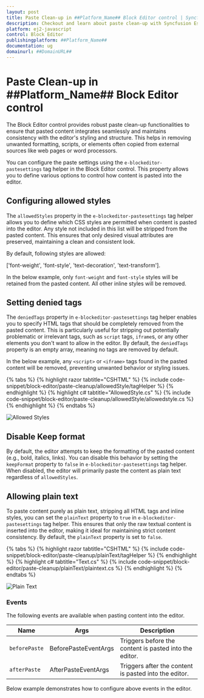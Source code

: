 ```yaml
---
layout: post
title: Paste Clean-up in ##Platform_Name## Block Editor control | Syncfusion
description: Checkout and learn about paste clean-up with Syncfusion Essential ##Platform_Name## BlockEditor control, its elements, and more details.
platform: ej2-javascript
control: Block Editor
publishingplatform: ##Platform_Name##
documentation: ug
domainurl: ##DomainURL##
---
```


# Paste Clean-up in ##Platform_Name## Block Editor control

The Block Editor control provides robust paste clean-up functionalities to ensure that pasted content integrates seamlessly and maintains consistency with the editor's styling and structure. This helps in removing unwanted formatting, scripts, or elements often copied from external sources like web pages or word processors.

You can configure the paste settings using the `e-blockeditor-pastesettings` tag helper in the Block Editor control. This property allows you to define various options to control how content is pasted into the editor.

## Configuring allowed styles

The `allowedStyles` property in the `e-blockeditor-pastesettings` tag helper allows you to define which CSS styles are permitted when content is pasted into the editor. Any style not included in this list will be stripped from the pasted content. This ensures that only desired visual attributes are preserved, maintaining a clean and consistent look.

By default, following styles are allowed:

['font-weight', 'font-style', 'text-decoration', 'text-transform'].

In the below example, only `font-weight` and `font-style` styles will be retained from the pasted content. All other inline styles will be removed.

## Setting denied tags

The `deniedTags` property in `e-blockeditor-pastesettings` tag helper enables you to specify HTML tags that should be completely removed from the pasted content. This is particularly useful for stripping out potentially problematic or irrelevant tags, such as `script` tags, `iframe`s, or any other elements you don't want to allow in the editor. By default, the `deniedTags` property is an empty array, meaning no tags are removed by default.

In the below example, any `<script>` or `<iframe>` tags found in the pasted content will be removed, preventing unwanted behavior or styling issues.

{% tabs %}
{% highlight razor tabtitle="CSHTML" %}
{% include code-snippet/block-editor/paste-cleanup/allowedStyle/tagHelper %}
{% endhighlight %}
{% highlight c# tabtitle="AllowedStyle.cs" %}
{% include code-snippet/block-editor/paste-cleanup/allowedStyle/allowedstyle.cs %}
{% endhighlight %}
{% endtabs %}

![Allowed Styles](images/allowedStyles.png)

## Disable Keep format

By default, the editor attempts to keep the formatting of the pasted content (e.g., bold, italics, links). You can disable this behavior by setting the `keepFormat` property to `false` in `e-blockeditor-pastesettings` tag helper. When disabled, the editor will primarily paste the content as plain text regardless of `allowedStyles`.

## Allowing plain text

To paste content purely as plain text, stripping all HTML tags and inline styles, you can set the `plainText` property to `true` in `e-blockeditor-pastesettings` tag helper. This ensures that only the raw textual content is inserted into the editor, making it ideal for maintaining strict content consistency. By default, the `plainText` property is set to `false`.

{% tabs %}
{% highlight razor tabtitle="CSHTML" %}
{% include code-snippet/block-editor/paste-cleanup/plainText/tagHelper %}
{% endhighlight %}
{% highlight c# tabtitle="Text.cs" %}
{% include code-snippet/block-editor/paste-cleanup/plainText/plaintext.cs %}
{% endhighlight %}
{% endtabs %}

![Plain Text](images/plainText.png)

### Events

The following events are available when pasting content into the editor.

|Name|Args|Description|
|---|---|---|
|`beforePaste`|BeforePasteEventArgs|Triggers before the content is pasted into the editor.|
|`afterPaste`|AfterPasteEventArgs|Triggers after the content is pasted into the editor.|

Below example demonstrates how to configure above events in the editor.
